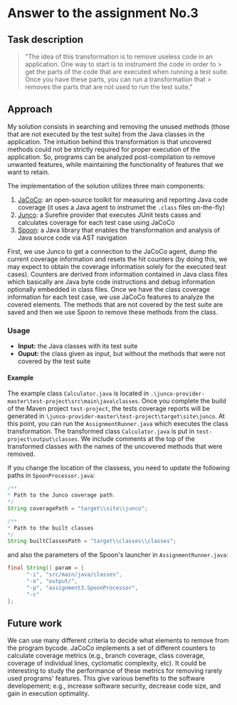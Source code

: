 # Answer to the assignment No.3

## Task description

> "The idea of this transformation is to remove useless code in an application. One way to start is to instrument the code in order to  > get the parts of the code that are executed when running a test suite. Once you have these parts, you can run a transformation that > removes the parts that are not used to run the test suite." 

## Approach

My solution consists in searching and removing the unused methods (those that are not executed by the test suite) from the Java classes in the application. The intuition behind this transformation is that uncovered methods could not be strictly required for proper execution of the application. So, programs can be analyzed post-compilation to remove unwanted features, while maintaining the functionality of features that we want to retain.

The implementation of the solution utilizes three main components:

1. [JaCoCo](http://jacoco.org/jacoco): an open-source toolkit for measuring and reporting Java code coverage  (it uses a Java agent to instrumet the `.class` files on-the-fly)
2. [Junco](https://github.com/marcelinorc/junco-provider): a Surefire provider that executes JUnit tests cases and calculates coverage for each test case using JaCoCo
3. [Spoon](http://spoon.gforge.inria.fr/): a Java library that enables the transformation and analysis of Java source code via AST navigation

First, we use Junco to get a connection to the JaCoCo agent, dump the current coverage information and resets the hit counters (by doing this, we may expect to obtain the coverage information solely for the executed test cases). Counters are derived from information contained in Java class files which basically are Java byte code instructions and debug information optionally embedded in class files. Once we have  the class coverage information for each test case, we use JaCoCo features to analyze the covered elements. The methods that are not covered by the test suite are saved and then we use Spoon to remove these methods from the class.

### Usage

- **Input:** the Java classes with its test suite
- **Ouput:** the class given as input, but without the methods that were not covered by the test suite

#### Example

The example class `Calculator.java` is located in `.\junco-provider-master\test-project\src\main\java\classes`. Once you complete the build of the Maven project `test-project`, the tests coverage reports will be generated in  `\junco-provider-master\test-project\target\site\junco`. At this point, you can run the `AssignmentRunner.java` which executes the class transformation. The transformed class `Calculator.java` is put in `test-project\output\classes`. We include  comments at the top of the transformed classes with the names of the uncovered methods that were removed.

If you change the location of the classess, you need to update the following paths in `SpoonProcessor.java`:  

```java
/**
* Path to the Junco coverage path.
*/
String coveragePath = "target\\site\\junco";

/**
* Path to the built classes
*/
String builtClassesPath = "target\\classes\\classes";


```

and also the parameters of the Spoon's launcher in `AssignmentRunner.java`:


```java
final String[] param = {
      "-i", "src/main/java/classes",
      "-o", "output/",
      "-p", "assignment3.SpoonProcessor",
      "-c"
};

```
## Future work
We can use many different criteria to decide what elements to remove from the program bycode. JaCoCo implements a set of different counters to calculate coverage metrics (e.g., branch coverage, class coverage, coverage of individual lines, cyclomatic complexity, etc). It could be interesting to study the performance of these metrics for removing rarely used programs' features. This give various benefits to the software developement; e.g., increase software security, decrease code size, and gain in execution optimality.











